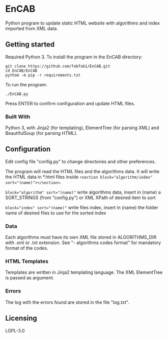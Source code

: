 # EnCAB

Python program to update static HTML website with algorithms and index imported from XML data.


## Getting started

Required Python 3.
To install the program in the EnCAB directory:
```shell
git clone https://github.com/fabfab1/EnCAB.git
cd EnCAB/EnCAB
pythom -m pip -r requirements.txt

```

To run the program:
```shell
./EnCAB.py
```

Press ENTER to confirm configuration and update HTML files.


### Built With

Python 3, with Jinja2 (for templating), ElementTree (for parsing XML) and BeautifulSoup (for parsing HTML).


## Configuration

Edit config file "config.py" to change directories and other preferences.

The program will read the HTML files and the algorithms data.
It will write the HTML data in *.html files inside ```<section block="algorithm/index" sort="(name)"></section>```.

```block="algorithm" sort="(name)"``` write algorithms data, insert in (name) a SORT_STRINGS (from "config.py") or XML XPath of desired item to sort

```block="index" sort="(name)"``` write files index, insert in (name) the folder name of desired files to use for the sorted index

### Data

Each algorithms must have its own XML file stored in ALGORITHMS_DIR with .xml or .txt extension.
See "- algorithms codes format" for mandatory format of the codes.

### HTML Templates

Templates are written in Jinja2 templating language. The XML ElementTree is passed as argument.

### Errors

The log with the errors found are stored in the file "log.txt".


## Licensing

LGPL-3.0
